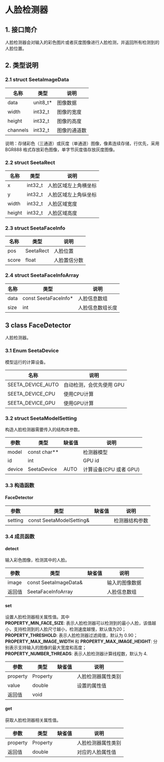 # 人脸检测器

## **1. 接口简介** <br>

人脸检测器会对输入的彩色图片或者灰度图像进行人脸检测，并返回所有检测到的人脸位置。<br>

## **2. 类型说明**<br>

### **2.1 struct SeetaImageData**<br>

|名称 | 类型 | 说明|
|---|---|---|
|data|unit8_t* |图像数据|
|width | int32_t | 图像的宽度|
|height | int32_t | 图像的高度|
|channels | int32_t | 图像的通道数|
说明：存储彩色（三通道）或灰度（单通道）图像，像素连续存储，行优先，采用 BGR888 格式存放彩色图像，单字节灰度值存放灰度图像。

### **2.2 struct SeetaRect**<br>

|名称 | 类型 | 说明|
|---|---|---|
|x|int32_t |人脸区域左上角横坐标|
|y| int32_t | 人脸区域左上角纵坐标|
|width| int32_t | 人脸区域宽度|
|height| int32_t | 人脸区域高度|

### **2.3 struct SeetaFaceInfo**<br>

|名称 | 类型 | 说明|
|---|---|---|
|pos|SeetaRect|人脸位置|
|score|float|人脸置信分数|

### **2.4 struct SeetaFaceInfoArray**<br>

|名称 | 类型 | 说明|
|---|---|---|
|data|const SeetaFaceInfo*|人脸信息数组|
|size|int|人脸信息数组长度|

## 3 class FaceDetector

人脸检测器。

### 3.1 Enum SeetaDevice

模型运行的计算设备。<br>

|名称 |说明|
|---|---|
|SEETA_DEVICE_AUTO|自动检测，会优先使用 GPU|
|SEETA_DEVICE_CPU|使用CPU计算|
|SEETA_DEVICE_GPU|使用GPU计算|

### 3.2 struct SeetaModelSetting

构造人脸检测器需要传入的结构体参数。<br>

|参数 | 类型 |缺省值|说明|
|---|---|---|---|
|model|const char**| |检测器模型|
|id|int| |GPU id|
|device|SeetaDevice|AUTO |计算设备(CPU 或者 GPU)|

### 3.3 构造函数

#### FaceDetector

|参数 | 类型 |缺省值|说明|
|---|---|---|---|
|setting|const SeetaModelSetting&| |检测器结构参数|

### 3.4 成员函数

#### detect

输入彩色图像，检测其中的人脸。<br>

|参数 | 类型 |缺省值|说明|
|---|---|---|---|
|image|const SeetaImageData&| |输入的图像数据|
|返回值|SeetaFaceInfoArray| |人脸信息数组|

#### set
设置人脸检测器相关属性值。其中<br>
**PROPERTY_MIN_FACE_SIZE**: 表示人脸检测器可以检测到的最小人脸，该值越小，支持检测到的人脸尺寸越小，检测速度越慢，默认值为20；<br>
**PROPERTY_THRESHOLD**:
表示人脸检测器过滤阈值，默认为 0.90；<br>
**PROPERTY_MAX_IMAGE_WIDTH** 和 **PROPERTY_MAX_IMAGE_HEIGHT**:
分别表示支持输入的图像的最大宽度和高度；<br>
**PROPERTY_NUMBER_THREADS**: 
表示人脸检测器计算线程数，默认为 4.

|参数 | 类型 |缺省值|说明|
|---|---|---|---|
|property|Property||人脸检测器属性类别|
|value|double||设置的属性值|
|返回值|void| | | |

#### get
获取人脸检测器相关属性值。<br>

|参数 | 类型 |缺省值|说明|
|---|---|---|---|
|property|Property||人脸检测器属性类别|
|返回值|double||对应的人脸属性值|



